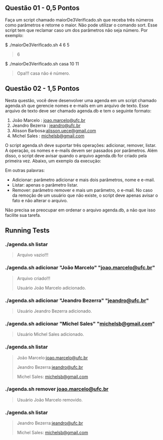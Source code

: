 ## Questão 01 - 0,5 Pontos
Faça um script chamado maiorDe3Verificado.sh que receba três números como parâmetros e retorne o maior. Não pode utilizar o comando sort. Esse script tem que reclamar caso um dos parâmetros não seja número. Por exemplo:

$ ./maiorDe3Verificado.sh 4 6 5
> 6
> 
$ ./maiorDe3Verificado.sh casa 10 11
>Opa!!! casa não é número.
                        
## Questão 02 - 1,5 Pontos
Nesta questão, você deve desenvolver uma agenda em um script chamado agenda.sh que gerencie nomes e e-mails em um arquivo de texto. Esse arquivo de texto deve ser chamado agenda.db e tem o seguinte formato:

1. João Marcelo : joao.marcelo@ufc.br
2. Jeandro Bezerra : jeandro@ufc.br
3. Alisson Barbosa:alisson.uece@gmail.com
4. Michel Sales : michelsb@gmail.com
                        
O script agenda.sh deve suportar três operações: adicionar, remover, listar. A operação, os nomes e e-mails devem ser passados por parâmetros. Além disso, o script deve avisar quando o arquivo agenda.db for criado pela primeira vez. Abaixo, um exemplo da execução:

Em outras palavras:

 - Adicionar: parâmetro adicionar e mais dois parâmetros, nome e e-mail.
 - Listar: apenas o parâmetro listar.
 - Remover: parâmetro remover e mais um parâmetro, o e-mail. No caso da     remoção de um usuário que não existe, o script deve apenas avisar o fato e não alterar o arquivo.

 Não precisa se preocupar em ordenar o arquivo agenda.db, a não que isso facilite sua tarefa.

## Running Tests

### ./agenda.sh listar
> Arquivo vazio!!!

### ./agenda.sh adicionar "João Marcelo" "joao.marcelo@ufc.br"
> Arquivo criado!!!
>
> Usuário João Marcelo adicionado.

### ./agenda.sh adicionar "Jeandro Bezerra" "jeandro@ufc.br"
> Usuário Jeandro Bezerra adicionado.

### ./agenda.sh adicionar "Michel Sales" "michelsb@gmail.com"
> Usuário Michel Sales adicionado.

### ./agenda.sh listar
> João Marcelo:joao.marcelo@ufc.br
> 
> Jeandro Bezerra:jeandro@ufc.br
> 
> Michel Sales: michelsb@gmail.com
### ./agenda.sh remover joao.marcelo@ufc.br
> Usuário João Marcelo removido.
### ./agenda.sh listar
> Jeandro Bezerra:jeandro@ufc.br
> 
> Michel Sales: michelsb@gmail.com
                        



  
